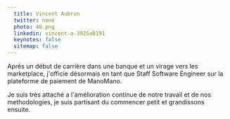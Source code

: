 ```yaml
---
  title: Vincent Aubrun
  twitter: none
  photo: 40.png
  linkedin: vincent-a-3925a8191
  keynotes: false
  sitemap: false
---
```

Après un début de carrière dans une banque et un virage vers les marketplace, j'officie désormais en tant que Staff Software Engineer sur la plateforme de paiement de ManoMano.

Je suis très attaché a l'amélioration continue de notre travail et de nos methodologies, je suis partisant du commencer petit et grandissons ensuite. 
